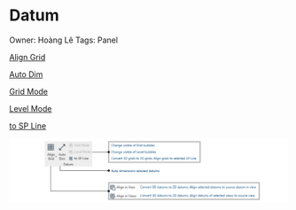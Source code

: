 # Datum

Owner: Hoàng Lê
Tags: Panel

[Align Grid](Datum%20627e78be6084430fa5ba08d6de5bd4a2/Align%20Grid%2068aa0fabd9bc4b8b902d0fc908792f08.md)

[Auto Dim](Datum%20627e78be6084430fa5ba08d6de5bd4a2/Auto%20Dim%20e5ade9c894b340d7bc007281ab98a71b.md)

[Grid Mode](Datum%20627e78be6084430fa5ba08d6de5bd4a2/Grid%20Mode%202eefd669f3054c3599cfa08a6db49fed.md)

[Level Mode](Datum%20627e78be6084430fa5ba08d6de5bd4a2/Level%20Mode%20d6464ebf072c42788a8f437a5eab0e3d.md)

[to SP Line](Datum%20627e78be6084430fa5ba08d6de5bd4a2/to%20SP%20Line%20b9d900f2c0de472c8d0c592cfb37a00d.md)

![Untitled](Datum%20627e78be6084430fa5ba08d6de5bd4a2/Untitled.png)